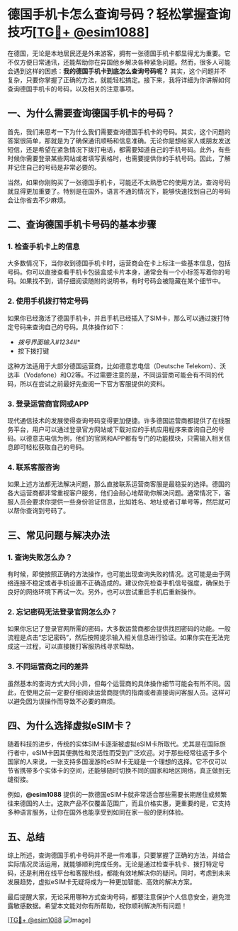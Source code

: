 # 德国手机卡怎么查询号码？轻松掌握查询技巧[[TG💪+ @esim1088](https://t.me/s/esim1088)]

在德国，无论是本地居民还是外来游客，拥有一张德国手机卡都显得尤为重要。它不仅方便日常通讯，还能帮助你在异国他乡解决各种紧急问题。然而，很多人可能会遇到这样的困惑：**我的德国手机卡到底怎么查询号码呢？** 其实，这个问题并不复杂，只要你掌握了正确的方法，就能轻松搞定。接下来，我将详细为你讲解如何查询德国手机卡的号码，以及相关的注意事项。

## 一、为什么需要查询德国手机卡的号码？

首先，我们来思考一下为什么我们需要查询德国手机卡的号码。其实，这个问题的答案很简单，那就是为了确保通讯顺畅和信息准确。无论你是想给家人或朋友发送短信，还是希望在紧急情况下拨打电话，都需要知道自己的手机号码。此外，有些时候你需要登录某些网站或者填写表格时，也需要提供你的手机号码。因此，了解并记住自己的号码是非常必要的。

当然，如果你刚购买了一张德国手机卡，可能还不太熟悉它的使用方法，查询号码就显得更加重要了。特别是在国外，语言不通的情况下，能够快速找到自己的号码会让你省去不少麻烦。

## 二、查询德国手机卡号码的基本步骤

### 1. 检查手机卡上的信息

大多数情况下，当你收到德国手机卡时，运营商会在卡上标注一些基本信息，包括号码。你可以直接查看手机卡包装盒或卡片本身，通常会有一个小标签写着你的号码。如果找不到，请仔细阅读随附的说明书，有时号码会被隐藏在某个细节中。

### 2. 使用手机拨打特定号码

如果你已经激活了德国手机卡，并且手机已经插入了SIM卡，那么可以通过拨打特定号码来查询自己的号码。具体操作如下：

- **拨号界面输入*#1234#**
- 按下拨打键

这种方法适用于大部分德国运营商，比如德意志电信（Deutsche Telekom）、沃达丰（Vodafone）和O2等。不过需要注意的是，不同运营商可能会有不同的代码，所以在尝试之前最好先查阅一下官方客服提供的资料。

### 3. 登录运营商官网或APP

现代通信技术的发展使得查询号码变得更加便捷。许多德国运营商都提供了在线服务平台，用户可以通过登录官方网站或下载对应的手机应用程序来查询自己的号码。以德意志电信为例，他们的官网和APP都有专门的功能模块，只需输入相关信息即可轻松获取自己的号码。

### 4. 联系客服咨询

如果上述方法都无法解决问题，那么直接联系运营商客服是最稳妥的选择。德国的各大运营商都非常重视客户服务，他们会耐心地帮助你解决问题。通常情况下，客服人员会要求你提供一些身份验证信息，比如姓名、地址或者订单号等，然后就可以帮你查询到号码了。

## 三、常见问题与解决办法

### 1. 查询失败怎么办？

有时候，即使按照正确的方法操作，也可能出现查询失败的情况。这可能是由于网络连接不稳定或者手机设置不正确造成的。建议你先检查手机信号强度，确保处于良好的网络环境下再试一次。另外，也可以尝试重启手机后重新操作。

### 2. 忘记密码无法登录官网怎么办？

如果你忘记了登录官网所需的密码，大多数运营商都会提供找回密码的功能。一般流程是点击“忘记密码”，然后按照提示输入相关信息进行验证。如果你实在无法完成这一过程，可以直接拨打客服热线寻求帮助。

### 3. 不同运营商之间的差异

虽然基本的查询方式大同小异，但每个运营商的具体操作细节可能会有所不同。因此，在使用之前一定要仔细阅读运营商提供的指南或者直接询问客服人员。这样可以避免因为误操作而导致不必要的麻烦。

## 四、为什么选择虚拟eSIM卡？

随着科技的进步，传统的实体SIM卡逐渐被虚拟eSIM卡所取代。尤其是在国际旅行者中，eSIM卡因其便携性和灵活性而受到广泛欢迎。对于那些经常往返于多个国家的人来说，一张支持多国漫游的eSIM卡无疑是一个理想的选择。它不仅可以节省携带多个实体卡的空间，还能够随时切换不同的国家和地区网络，真正做到无缝衔接。

例如，**@esim1088** 提供的一款德国eSIM卡就非常适合那些需要长期居住或频繁往来德国的人士。这款产品不仅覆盖范围广，而且价格实惠，更重要的是，它支持多种语言服务，让你在国外也能享受到如同在家一般的便利体验。

## 五、总结

综上所述，查询德国手机卡号码并不是一件难事，只要掌握了正确的方法，并结合实际情况灵活运用，就能够顺利完成任务。无论是通过检查手机卡、拨打特定号码，还是利用在线平台和客服热线，都能有效地解决你的疑问。同时，考虑到未来发展趋势，虚拟eSIM卡无疑将成为一种更加智能、高效的解决方案。

最后提醒大家，无论采用哪种方式查询号码，都要注意保护个人信息安全，避免泄露敏感数据。希望本文能对你有所帮助，祝你顺利解决所有问题！

[[TG💪+ @esim1088](https://t.me/s/esim1088) ![Image](https://i.postimg.cc/4NQfJmqS/Snipaste-2025-05-13-00-14-12.png)]